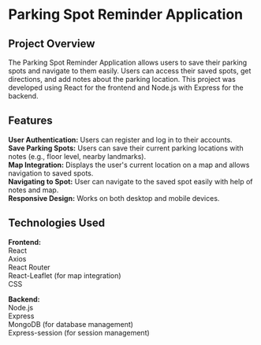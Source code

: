 # Parking Spot Reminder Application
## Project Overview
The Parking Spot Reminder Application allows users to save their parking spots and navigate to them easily. Users can access their saved spots, get directions, and add notes about the parking location. This project was developed using React for the frontend and Node.js with Express for the backend.

## Features
**User Authentication:** Users can register and log in to their accounts.                                                                                                                                            
**Save Parking Spots:** Users can save their current parking locations with notes (e.g., floor level, nearby landmarks).                                                                                           
**Map Integration:** Displays the user's current location on a map and allows navigation to saved spots.                                                                                                          
**Navigating to Spot:** User can navigate to the saved spot easily with help of notes and map.                                                                                                                      
**Responsive Design:** Works on both desktop and mobile devices.                                                                                                                                                   

## Technologies Used
**Frontend:**                                                                                                                                                                                                         
React                                                                                                                                                                                                                 
Axios                                                                                                                                                                                                                 
React Router                                                                                                                                                                                                           
React-Leaflet (for map integration)                                                                                                                                                                                   
CSS

**Backend:**                                                                                                                                                                                                         
Node.js                                                                                                                                                                                                               
Express                                                                                                                                                                                                            
MongoDB (for database management)                                                                                                                                                                                  
Express-session (for session management)
